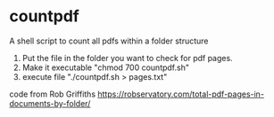# countpdf
A shell script to count all pdfs within a folder structure
1. Put the file in the folder you want to check for pdf pages.
2. Make it executable "chmod 700 countpdf.sh"
3. execute file "./countpdf.sh > pages.txt"

code from Rob Griffiths
https://robservatory.com/total-pdf-pages-in-documents-by-folder/
